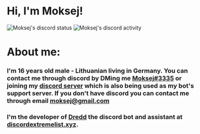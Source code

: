 # Hi, I'm Moksej!

![Moksej's discord status](https://img.shields.io/endpoint?label=currently&url=https://dev.discordprofiles.me/api/badge/status/345457928972533773)
![Moksej's discord activity](https://img.shields.io/endpoint?label=currently&url=https://dev.discordprofiles.me/api/badge/playing/345457928972533773)

# About me:

### I'm 16 years old male - Lithuanian living in Germany. You can contact me through discord by DMing me [Moksej#3335](https://discord.com/users/345457928972533773) or joining my [discord server](https://discord.gg/f3MaASW) which is also being used as my bot's support server. If you don't have discord you can contact me through email **moksej@gmail.com**

### I'm the developer of [Dredd](https://github.com/TheMoksej/Dredd) the discord bot and assistant at [discordextremelist.xyz](https://discordextremelist.xyz). 
